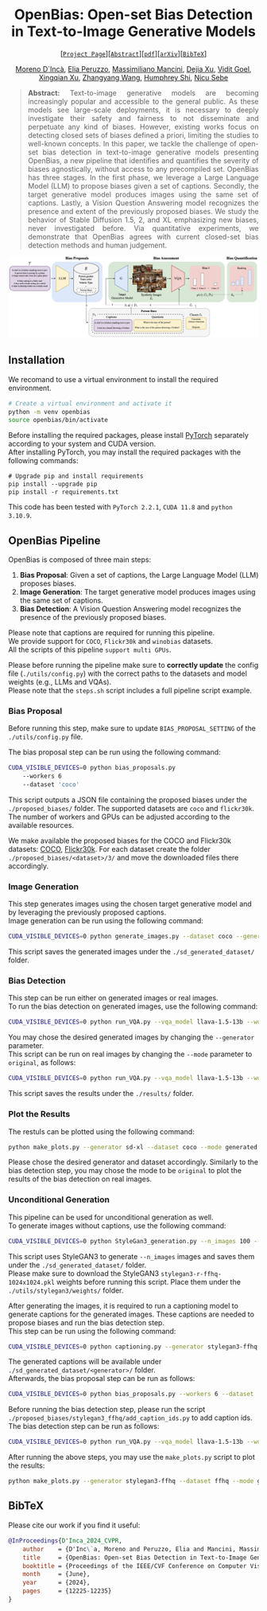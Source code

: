 <div align="center">

# OpenBias: Open-set Bias Detection in Text-to-Image Generative Models
[[`Project Page`](https://moreno98.github.io/OpenBiasWS/)][[`Abstract`](https://openaccess.thecvf.com/content/CVPR2024/html/DInca_OpenBias_Open-set_Bias_Detection_in_Text-to-Image_Generative_Models_CVPR_2024_paper.html)][[`pdf`](https://openaccess.thecvf.com/content/CVPR2024/papers/DInca_OpenBias_Open-set_Bias_Detection_in_Text-to-Image_Generative_Models_CVPR_2024_paper.pdf)][[`arXiv`](https://arxiv.org/abs/2404.07990)][[`BibTeX`](#bibtex)]

[Moreno D`Incà](https://moreno98.github.io/), [Elia Peruzzo](https://helia95.github.io/), [Massimiliano Mancini](https://mancinimassimiliano.github.io/), [Dejia Xu](https://ir1d.github.io/), [Vidit Goel](https://vidit98.github.io/), [Xingqian Xu](https://xingqian2018.github.io/), [Zhangyang Wang](https://vita-group.github.io/), [Humphrey Shi](https://www.humphreyshi.com/home), [Nicu Sebe](https://disi.unitn.it/~sebe/)

</div>

<div style="text-align: justify">

>**Abstract:** Text-to-image generative models are becoming increasingly popular and accessible to the general public. As these models see large-scale deployments, it is necessary to deeply investigate their safety and fairness to not disseminate and perpetuate any kind of biases. However, existing works focus on detecting closed sets of biases defined a priori, limiting the studies to well-known concepts. In this paper, we tackle the challenge of open-set bias detection in text-to-image generative models presenting OpenBias, a new pipeline that identifies and quantifies the severity of biases agnostically, without access to any precompiled set. OpenBias has three stages. In the first phase, we leverage a Large Language Model (LLM) to propose biases given a set of captions. Secondly, the target generative model produces images using the same set of captions. Lastly, a Vision Question Answering model recognizes the presence and extent of the previously proposed biases. We study the behavior of Stable Diffusion 1.5, 2, and XL emphasizing new biases, never investigated before. Via quantitative experiments, we demonstrate that OpenBias agrees with current closed-set bias detection methods and human judgement.

</div>

![alt text](OpenBias.png)

## Installation
We recomand to use a virtual environment to install the required environment. 
```bash
# Create a virtual environment and activate it
python -m venv openbias
source openbias/bin/activate
```
Before installing the required packages, please install [PyTorch](https://pytorch.org/get-started/locally/) separately according to your system and CUDA version.  
After installing PyTorch, you may install the required packages with the following commands:
```
# Upgrade pip and install requirements
pip install --upgrade pip
pip install -r requirements.txt
```

This code has been tested with `PyTorch 2.2.1`, `CUDA 11.8` and `python 3.10.9`.

## OpenBias Pipeline
OpenBias is composed of three main steps:
1. **Bias Proposal**: Given a set of captions, the Large Language Model (LLM) proposes biases.
2. **Image Generation**: The target generative model produces images using the same set of captions.
3. **Bias Detection**: A Vision Question Answering model recognizes the presence of the previously proposed biases.

Please note that captions are required for running this pipeline.  
We provide support for `COCO`, `Flickr30k` and `winobias` datasets.  
All the scripts of this pipeline `support multi GPUs`.

Please before running the pipeline make sure to **correctly update** the config file (`./utils/config.py`) with the correct paths to the datasets and model weights (e.g., LLMs and VQAs).  
Please note that the `steps.sh` script includes a full pipeline script example.

### Bias Proposal
Before running this step, make sure to update `BIAS_PROPOSAL_SETTING` of the `./utils/config.py` file.

The bias proposal step can be run using the following command:
```bash
CUDA_VISIBLE_DEVICES=0 python bias_proposals.py 
    --workers 6 
    --dataset 'coco' 
```
This script outputs a JSON file containing the proposed biases under the `./proposed_biases/` folder.
The supported datasets are `coco` and `flickr30k`.  
The number of workers and GPUs can be adjusted according to the available resources.

We make available the proposed biases for the COCO and Flickr30k datasets: [COCO](https://drive.google.com/file/d/1nGECdt0fcwiJA-5qJgvgnZbGBp4zHnNq/view?usp=sharing), [Flickr30k](https://drive.google.com/file/d/1Dp6IXwXC7tz27tiGCRHAiXEUa7h9Ebjk/view?usp=sharing). For each dataset create the folder `./proposed_biases/<dataset>/3/` and move the downloaded files there accordingly.

### Image Generation
This step generates images using the chosen target generative model and by leveraging the previously proposed captions.  
Image generation can be run using the following command:
```bash
CUDA_VISIBLE_DEVICES=0 python generate_images.py --dataset coco --generator sd-xl
```
This script saves the generated images under the `./sd_generated_dataset/` folder. 

### Bias Detection
This step can be run either on generated images or real images.  
To run the bias detection on generated images, use the following command:
```bash
CUDA_VISIBLE_DEVICES=0 python run_VQA.py --vqa_model llava-1.5-13b --workers 4 --dataset 'coco' --mode 'generated' --generator sd-xl
```
You may chose the desired generated images by changing the `--generator` parameter.  
This script can be run on real images by changing the `--mode` parameter to `original`, as follows:
```bash
CUDA_VISIBLE_DEVICES=0 python run_VQA.py --vqa_model llava-1.5-13b --workers 4 --dataset 'coco' --mode 'original'
```
This script saves the results under the `./results/` folder.

### Plot the Results
The restuls can be plotted using the following command:
```bash
python make_plots.py --generator sd-xl --dataset coco --mode generated
```
Please chose the desired generator and dataset accordingly. Similarly to the bias detection step, you may chose the mode to be `original` to plot the results of the bias detection on real images.  

### Unconditional Generation
This pipeline can be used for unconditional generation as well.  
To generate images without captions, use the following command:
```bash
CUDA_VISIBLE_DEVICES=0 python StyleGan3_generation.py --n_images 100 --generator stylegan3-ffhq
```
This script uses StyleGAN3 to generate `--n_images` images and saves them under the `./sd_generated_dataset/` folder.  
Please make sure to download the StyleGAN3 `stylegan3-r-ffhq-1024x1024.pkl` weights before running this script. Place them under the `./utils/stylegan3/weights/` folder.

After generating the images, it is required to run a captioning model to generate captions for the generated images. These captions are needed to propose biases and run the bias detection step.  
This step can be run using the following command:
```bash
CUDA_VISIBLE_DEVICES=0 python captioning.py --generator stylegan3-ffhq 
```
The generated captions will be available under `./sd_generated_dataset/<generator>/` folder.  
Afterwards, the bias proposal step can be run as follows:
```bash
CUDA_VISIBLE_DEVICES=0 python bias_proposals.py --workers 6 --dataset 'stylegan3_ffhq'
```
Before running the bias detection step, please run the script `./proposed_biases/stylegan3_ffhq/add_caption_ids.py` to add caption ids.  
The bias detection step can be run as follows:
```bash
CUDA_VISIBLE_DEVICES=0 python run_VQA.py --vqa_model llava-1.5-13b --workers 4 --dataset 'ffhq' --mode 'generated' --generator stylegan3-ffhq
```

After running the above steps, you may use the `make_plots.py` script to plot the results:
```bash
python make_plots.py --generator stylegan3-ffhq --dataset ffhq --mode generated
```

## BibTeX
Please cite our work if you find it useful:
```bibtex
@InProceedings{D'Inca_2024_CVPR,
    author    = {D'Inc\`a, Moreno and Peruzzo, Elia and Mancini, Massimiliano and Xu, Dejia and Goel, Vidit and Xu, Xingqian and Wang, Zhangyang and Shi, Humphrey and Sebe, Nicu},
    title     = {OpenBias: Open-set Bias Detection in Text-to-Image Generative Models},
    booktitle = {Proceedings of the IEEE/CVF Conference on Computer Vision and Pattern Recognition (CVPR)},
    month     = {June},
    year      = {2024},
    pages     = {12225-12235}
}
```
